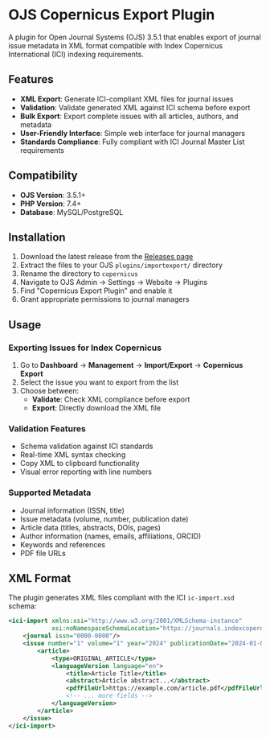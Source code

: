 # OJS Copernicus Export Plugin

A plugin for Open Journal Systems (OJS) 3.5.1 that enables export of journal issue metadata in XML format compatible with Index Copernicus International (ICI) indexing requirements.

## Features

- **XML Export**: Generate ICI-compliant XML files for journal issues
- **Validation**: Validate generated XML against ICI schema before export
- **Bulk Export**: Export complete issues with all articles, authors, and metadata
- **User-Friendly Interface**: Simple web interface for journal managers
- **Standards Compliance**: Fully compliant with ICI Journal Master List requirements

## Compatibility

- **OJS Version**: 3.5.1+
- **PHP Version**: 7.4+
- **Database**: MySQL/PostgreSQL

## Installation

1. Download the latest release from the [Releases page](https://github.com/your-username/ojs-copernicus-export/releases)
2. Extract the files to your OJS `plugins/importexport/` directory
3. Rename the directory to `copernicus`
4. Navigate to OJS Admin → Settings → Website → Plugins
5. Find "Copernicus Export Plugin" and enable it
6. Grant appropriate permissions to journal managers

## Usage

### Exporting Issues for Index Copernicus

1. Go to **Dashboard** → **Management** → **Import/Export** → **Copernicus Export**
2. Select the issue you want to export from the list
3. Choose between:
   - **Validate**: Check XML compliance before export
   - **Export**: Directly download the XML file

### Validation Features

- Schema validation against ICI standards
- Real-time XML syntax checking
- Copy XML to clipboard functionality
- Visual error reporting with line numbers

### Supported Metadata

- Journal information (ISSN, title)
- Issue metadata (volume, number, publication date)
- Article data (titles, abstracts, DOIs, pages)
- Author information (names, emails, affiliations, ORCID)
- Keywords and references
- PDF file URLs

## XML Format

The plugin generates XML files compliant with the ICI `ic-import.xsd` schema:

```xml
<ici-import xmlns:xsi="http://www.w3.org/2001/XMLSchema-instance"
            xsi:noNamespaceSchemaLocation="https://journals.indexcopernicus.com/ic-import.xsd">
    <journal issn="0000-0000"/>
    <issue number="1" volume="1" year="2024" publicationDate="2024-01-01T00:00:00Z">
        <article>
            <type>ORIGINAL_ARTICLE</type>
            <languageVersion language="en">
                <title>Article Title</title>
                <abstract>Article abstract...</abstract>
                <pdfFileUrl>https://example.com/article.pdf</pdfFileUrl>
                <!-- ... more fields -->
            </languageVersion>
        </article>
    </issue>
</ici-import>